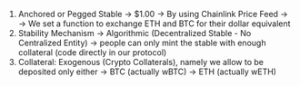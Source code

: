 1. Anchored or Pegged Stable -> $1.00 
   -> By using Chainlink Price Feed
   -> -> We set a function to exchange ETH and BTC for their dollar equivalent
2. Stability Mechanism -> Algorithmic (Decentralized Stable - No Centralized Entity)
   -> people can only mint the stable with enough collateral (code directly in our protocol)
3. Collateral: Exogenous (Crypto Collaterals), namely we allow to be deposited only either
   -> BTC (actually wBTC)
   -> ETH (actually wETH)